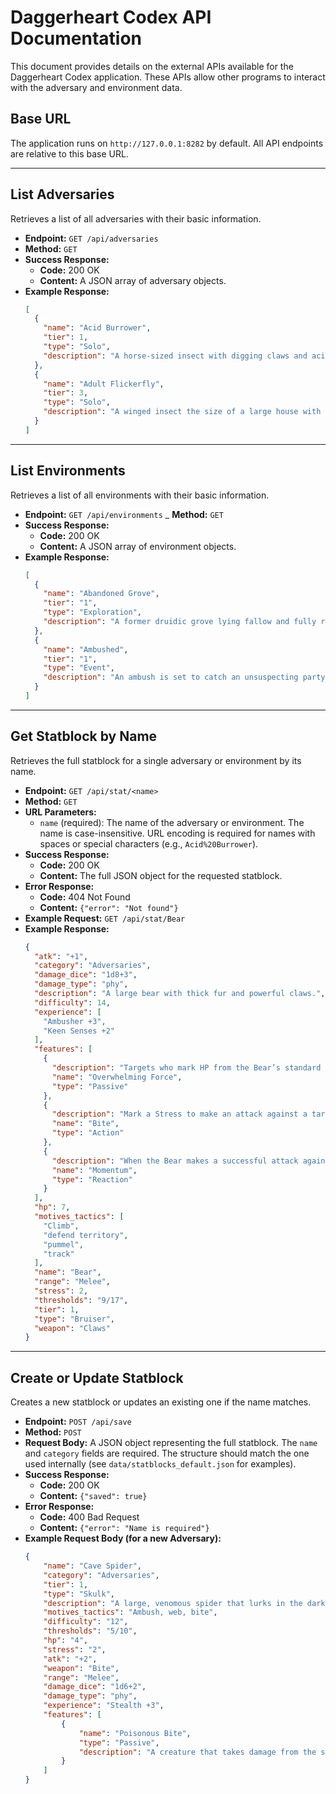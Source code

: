 # Daggerheart Codex API Documentation

This document provides details on the external APIs available for the Daggerheart Codex application. These APIs allow other programs to interact with the adversary and environment data.

## Base URL

The application runs on `http://127.0.0.1:8282` by default. All API endpoints are relative to this base URL.

---

## List Adversaries

Retrieves a list of all adversaries with their basic information.

*   **Endpoint:** `GET /api/adversaries`
*   **Method:** `GET`
*   **Success Response:**
    *   **Code:** 200 OK
    *   **Content:** A JSON array of adversary objects.
*   **Example Response:**
    ```json
    [
      {
        "name": "Acid Burrower",
        "tier": 1,
        "type": "Solo",
        "description": "A horse-sized insect with digging claws and acidic blood."
      },
      {
        "name": "Adult Flickerfly",
        "tier": 3,
        "type": "Solo",
        "description": "A winged insect the size of a large house with iridescent scales and wings that move too fast to track."
      }
    ]
    ```

---

## List Environments

Retrieves a list of all environments with their basic information.

*   **Endpoint:** `GET /api/environments`
_   **Method:** `GET`
*   **Success Response:**
    *   **Code:** 200 OK
    *   **Content:** A JSON array of environment objects.
*   **Example Response:**
    ```json
    [
      {
        "name": "Abandoned Grove",
        "tier": "1",
        "type": "Exploration",
        "description": "A former druidic grove lying fallow and fully reclaimed by nature."
      },
      {
        "name": "Ambushed",
        "tier": "1",
        "type": "Event",
        "description": "An ambush is set to catch an unsuspecting party off-guard."
      }
    ]
    ```

---

## Get Statblock by Name

Retrieves the full statblock for a single adversary or environment by its name.

*   **Endpoint:** `GET /api/stat/<name>`
*   **Method:** `GET`
*   **URL Parameters:**
    *   `name` (required): The name of the adversary or environment. The name is case-insensitive. URL encoding is required for names with spaces or special characters (e.g., `Acid%20Burrower`).
*   **Success Response:**
    *   **Code:** 200 OK
    *   **Content:** The full JSON object for the requested statblock.
*   **Error Response:**
    *   **Code:** 404 Not Found
    *   **Content:** `{"error": "Not found"}`
*   **Example Request:**
    `GET /api/stat/Bear`
*   **Example Response:**
    ```json
    {
      "atk": "+1",
      "category": "Adversaries",
      "damage_dice": "1d8+3",
      "damage_type": "phy",
      "description": "A large bear with thick fur and powerful claws.",
      "difficulty": 14,
      "experience": [
        "Ambusher +3",
        "Keen Senses +2"
      ],
      "features": [
        {
          "description": "Targets who mark HP from the Bear’s standard attack are knocked back to Very Close range.",
          "name": "Overwhelming Force",
          "type": "Passive"
        },
        {
          "description": "Mark a Stress to make an attack against a target within Melee range. On a success, deal 3d4+10 physical damage and the target is Restrained until they break free with a successful Strength Roll.",
          "name": "Bite",
          "type": "Action"
        },
        {
          "description": "When the Bear makes a successful attack against a PC, you gain a Fear.",
          "name": "Momentum",
          "type": "Reaction"
        }
      ],
      "hp": 7,
      "motives_tactics": [
        "Climb",
        "defend territory",
        "pummel",
        "track"
      ],
      "name": "Bear",
      "range": "Melee",
      "stress": 2,
      "thresholds": "9/17",
      "tier": 1,
      "type": "Bruiser",
      "weapon": "Claws"
    }
    ```

---

## Create or Update Statblock

Creates a new statblock or updates an existing one if the name matches.

*   **Endpoint:** `POST /api/save`
*   **Method:** `POST`
*   **Request Body:** A JSON object representing the full statblock. The `name` and `category` fields are required. The structure should match the one used internally (see `data/statblocks_default.json` for examples).
*   **Success Response:**
    *   **Code:** 200 OK
    *   **Content:** `{"saved": true}`
*   **Error Response:**
    *   **Code:** 400 Bad Request
    *   **Content:** `{"error": "Name is required"}`
*   **Example Request Body (for a new Adversary):**
    ```json
    {
        "name": "Cave Spider",
        "category": "Adversaries",
        "tier": 1,
        "type": "Skulk",
        "description": "A large, venomous spider that lurks in the dark.",
        "motives_tactics": "Ambush, web, bite",
        "difficulty": "12",
        "thresholds": "5/10",
        "hp": "4",
        "stress": "2",
        "atk": "+2",
        "weapon": "Bite",
        "range": "Melee",
        "damage_dice": "1d6+2",
        "damage_type": "phy",
        "experience": "Stealth +3",
        "features": [
            {
                "name": "Poisonous Bite",
                "type": "Passive",
                "description": "A creature that takes damage from the spider's bite must succeed on a Strength roll or be poisoned."
            }
        ]
    }
    ```

